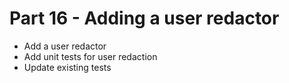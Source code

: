# Part 16 - Adding a user redactor

- Add a user redactor
- Add unit tests for user redaction
- Update existing tests